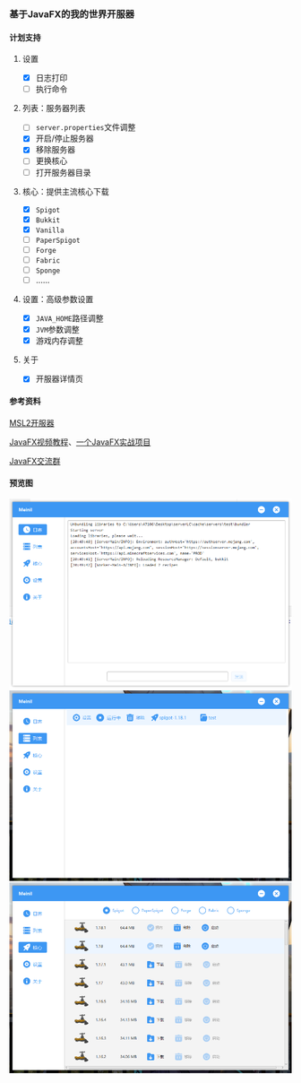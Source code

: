### 基于JavaFX的我的世界开服器

#### 计划支持

1. 设置

   - [x] 日志打印
   - [ ] 执行命令
2. 列表：服务器列表

   - [ ] `server.properties`文件调整
   - [x] 开启/停止服务器
   - [x] 移除服务器
   - [ ] 更换核心
   - [ ] 打开服务器目录
3. 核心：提供主流核心下载

   - [x] `Spigot`
   - [x] `Bukkit`
   - [x] `Vanilla`
   - [ ] `PaperSpigot`
   - [ ] `Forge`
   - [ ] `Fabric`
   - [ ] `Sponge`
   - [ ] ......
4. 设置：高级参数设置

   - [x] `JAVA_HOME`路径调整
   - [x] `JVM`参数调整
   - [x] 游戏内存调整
5. 关于

   - [x] 开服器详情页

#### 参考资料

[MSL2开服器](https://github.com/Waheal/MSL2)

[JavaFX视频教程](https://space.bilibili.com/5096022/channel/seriesdetail?sid=394169)、[一个JavaFX实战项目](https://space.bilibili.com/397562730)

[JavaFX交流群](https://jq.qq.com/?_wv=1027&k=tYgmJDcH)

#### 预览图

<img src="./img/image-20220208205037329.png" alt="image-20220208205037329" style="zoom:60%;" />

<img src="./img/list.png" alt="image-20220208205037329" style="zoom:60%;" />

<img src="./img/core.png" alt="image-20220208205037329" style="zoom:60%;" />

